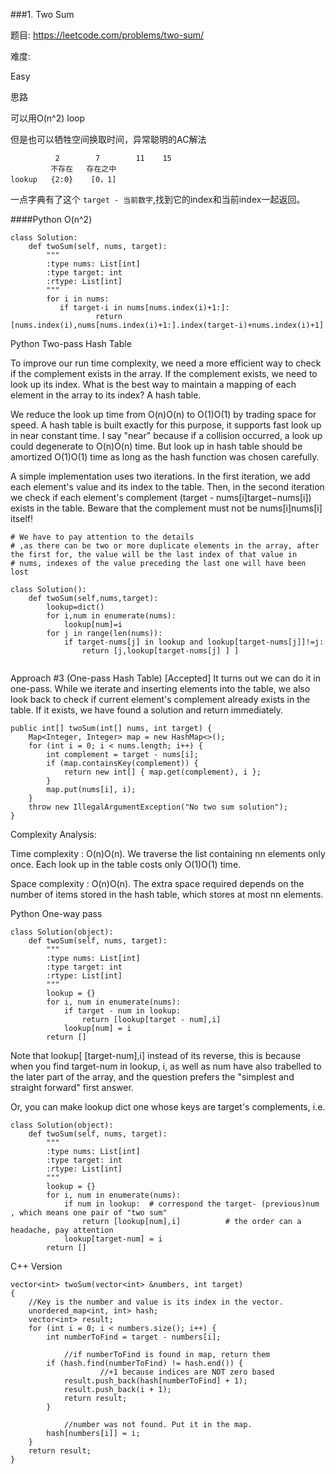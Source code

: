 ###1. Two Sum

题目:
<https://leetcode.com/problems/two-sum/>


难度:

Easy


思路

可以用O(n^2) loop

但是也可以牺牲空间换取时间，异常聪明的AC解法

```
          2        7        11    15
         不存在   存在之中
lookup   {2:0}    [0，1]
```

一点字典有了这个 `target - 当前数字`,找到它的index和当前index一起返回。

####Python O(n^2)

```
class Solution:
    def twoSum(self, nums, target):
        """
        :type nums: List[int]
        :type target: int
        :rtype: List[int]
        """
        for i in nums:
           if target-i in nums[nums.index(i)+1:]:
                   return [nums.index(i),nums[nums.index(i)+1:].index(target-i)+nums.index(i)+1]
```

Python Two-pass Hash Table

To improve our run time complexity, we need a more efficient way to check if the complement exists in the array. If the complement exists, we need to look up its index. What is the best way to maintain a mapping of each element in the array to its index? A hash table.

We reduce the look up time from O(n)O(n) to O(1)O(1) by trading space for speed. A hash table is built exactly for this purpose, it supports fast look up in near constant time. I say "near" because if a collision occurred, a look up could degenerate to O(n)O(n) time. But look up in hash table should be amortized O(1)O(1) time as long as the hash function was chosen carefully.

A simple implementation uses two iterations. In the first iteration, we add each element's value and its index to the table. Then, in the second iteration we check if each element's complement (target - nums[i]target−nums[i]) exists in the table. Beware that the complement must not be nums[i]nums[i] itself!
```
# We have to pay attention to the details 
# ,as there can be two or more duplicate elements in the array, after the first for, the value will be the last index of that value in 
# nums, indexes of the value preceding the last one will have been lost 

class Solution():
    def twoSum(self,nums,target):
        lookup=dict()
        for i,num in enumerate(nums):
            lookup[num]=i
        for j in range(len(nums)):
            if target-nums[j] in lookup and lookup[target-nums[j]]!=j:
                return [j,lookup[target-nums[j] ] ]
        
```

Approach #3 (One-pass Hash Table) [Accepted]
It turns out we can do it in one-pass. While we iterate and inserting elements into the table, we also look back to check if current element's complement already exists in the table. If it exists, we have found a solution and return immediately.

```
public int[] twoSum(int[] nums, int target) {
    Map<Integer, Integer> map = new HashMap<>();
    for (int i = 0; i < nums.length; i++) {
        int complement = target - nums[i];
        if (map.containsKey(complement)) {
            return new int[] { map.get(complement), i };
        }
        map.put(nums[i], i);
    }
    throw new IllegalArgumentException("No two sum solution");
}

```
Complexity Analysis:

Time complexity : O(n)O(n). We traverse the list containing nn elements only once. Each look up in the table costs only O(1)O(1) time.

Space complexity : O(n)O(n). The extra space required depends on the number of items stored in the hash table, which stores at most nn elements.

Python One-way pass 
```
class Solution(object):
    def twoSum(self, nums, target):
        """
        :type nums: List[int]
        :type target: int
        :rtype: List[int]
        """
        lookup = {}
        for i, num in enumerate(nums):
            if target - num in lookup:
                return [lookup[target - num],i]
            lookup[num] = i
        return []
```
Note that lookup[ [target-num],i] instead of its reverse, this is because when you find target-num in lookup, i, as well as num have also trabelled to the later part of the array, and the question prefers the "simplest and straight forward" first answer. 

Or, you can make lookup dict one whose keys are target's complements, i.e.
```
class Solution(object):
    def twoSum(self, nums, target):
        """
        :type nums: List[int]
        :type target: int
        :rtype: List[int]
        """
        lookup = {}
        for i, num in enumerate(nums):
            if num in lookup:  # correspond the target- (previous)num , which means one pair of "two sum"
                return [lookup[num],i]          # the order can a headache, pay attention 
            lookup[target-num] = i
        return []
```


C++ Version 
```
vector<int> twoSum(vector<int> &numbers, int target)
{
    //Key is the number and value is its index in the vector.
	unordered_map<int, int> hash;
	vector<int> result;
	for (int i = 0; i < numbers.size(); i++) {
		int numberToFind = target - numbers[i];

            //if numberToFind is found in map, return them
		if (hash.find(numberToFind) != hash.end()) {
                    //+1 because indices are NOT zero based
			result.push_back(hash[numberToFind] + 1);
			result.push_back(i + 1);			
			return result;
		}

            //number was not found. Put it in the map.
		hash[numbers[i]] = i;
	}
	return result;
}
```
